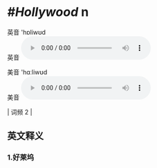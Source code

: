 # ***\#Hollywood*** n
英音 'hɒliwʊd  
英音
<audio src="./media/Hollywood-B.aac" controls="controls"></audio>

美音 'hɑːliwʊd  
美音
<audio src="./media/Hollywood.aac" controls="controls"></audio>



| 词频 2 |  

英文释义
---
### 1.**好莱坞**  


